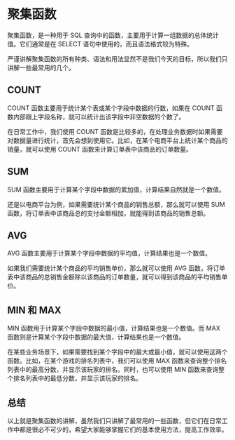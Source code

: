 # 聚集函数
聚集函数，是一种用于 SQL 查询中的函数，主要用于计算一组数据的总体统计值。它们通常是在 SELECT 语句中使用的，而且语法格式较为特殊。

严谨讲解聚集函数的所有种类、语法和用法显然不是我们今天的目标，所以我们只讲解一些最常用的几个。

## COUNT
COUNT 函数主要用于统计某个表或某个字段中数据的行数，如果在 COUNT 函数内部跟上字段名称，就可以统计出该字段中非空数据的个数了。

在日常工作中，我们使用 COUNT 函数是比较多的，在处理业务数据时如果需要对数据量进行统计，首先会想到使用它。比如，在某个电商平台上统计某个商品的销量，就可以使用 COUNT 函数来计算订单表中该商品的订单数量。

## SUM
SUM 函数主要用于计算某个字段中数据的累加值，计算结果自然就是一个数值。

还是以电商平台为例，如果需要统计某个商品的销售总额，那么就可以使用 SUM 函数，将订单表中该商品总的支付金额相加，就能得到该商品的销售总额。

## AVG
AVG 函数主要用于计算某个字段中数据的平均值，计算结果也是一个数值。

如果我们需要统计某个商品的平均销售单价，那么就可以使用 AVG 函数，将订单表中该商品的总销售金额除以该商品的订单数量，就可以得到该商品的平均销售单价。

## MIN 和 MAX
MIN 函数用于计算某个字段中数据的最小值，计算结果也是一个数值。而 MAX 函数则是计算某个字段中数据的最大值，计算结果也是一个数值。

在某些业务场景下，如果需要找到某个字段中的最大或最小值，就可以使用这两个函数。比如，在某个游戏的排名列表中，我们可以使用 MAX 函数来查询整个排名列表中的最高分数，并显示该玩家的排名。同时，也可以使用 MIN 函数来查询整个排名列表中的最低分数，并显示该玩家的排名。

## 总结
以上就是聚集函数的讲解，虽然我们只讲解了最常用的一些函数，但它们在日常工作中都是很必不可少的，希望大家能够掌握它们的基本使用方法，提高工作效率。